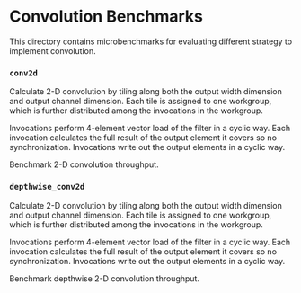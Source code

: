 # Convolution Benchmarks

This directory contains microbenchmarks for evaluating different strategy to
implement convolution.

### `conv2d`

Calculate 2-D convolution by tiling along both the output width dimension and
output channel dimension. Each tile is assigned to one workgroup, which is
further distributed among the invocations in the workgroup.

Invocations perform 4-element vector load of the filter in a cyclic way.
Each invocation calculates the full result of the output element it covers
so no synchronization. Invocations write out the output elements in a cyclic
way.

Benchmark 2-D convolution throughput.

### `depthwise_conv2d`

Calculate 2-D convolution by tiling along both the output width dimension and
output channel dimension. Each tile is assigned to one workgroup, which is
further distributed among the invocations in the workgroup.

Invocations perform 4-element vector load of the filter in a cyclic way.
Each invocation calculates the full result of the output element it covers
so no synchronization. Invocations write out the output elements in a cyclic
way.

Benchmark depthwise 2-D convolution throughput.
